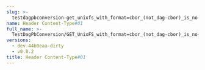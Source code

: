 ```yaml
---
slug: >-
  testdagpbconversion-get_unixfs_with_format=cbor_(not_dag-cbor)_is_no-op_(no_conversion)-header_content-type#01
name: Header Content-Type#01
full_name: >-
  TestDagPbConversion/GET_UnixFS_with_format=cbor_(not_dag-cbor)_is_no-op_(no_conversion)/Header_Content-Type#01
versions:
  - dev-44b0eaa-dirty
  - v0.0.2
title: Header Content-Type#01
---
```


